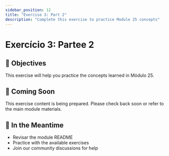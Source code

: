 ```yaml
---
sidebar_position: 12
title: "Exercise 3: Part 2"
description: "Complete this exercise to practice Module 25 concepts"
---
```


# Exercício 3: Partee 2

## 🎯 Objectives

This exercise will help you practice the concepts learned in Módulo 25.

## 📝 Coming Soon

This exercise content is being prepared. Please check back soon or refer to the main module materials.

## 🚀 In the Meantime

- Revisar the module README
- Practice with the available exercises
- Join our community discussions for help
